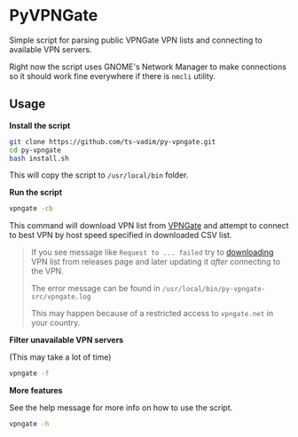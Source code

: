 # PyVPNGate

Simple script for parsing public VPNGate VPN lists and connecting to available VPN servers.

Right now the script uses GNOME's Network Manager to make connections so 
it should work fine everywhere if there is `nmcli` utility.

<!-- However support for connecting using **OpenVPN** and **PowerShell** will be added soon. -->

## Usage

**Install the script**

```bash
git clone https://github.com/ts-vadim/py-vpngate.git
cd py-vpngate
bash install.sh
```

This will copy the script to `/usr/local/bin` folder.

**Run the script**

```bash
vpngate -cb
```

This command will download VPN list from [VPNGate](https://www.vpngate.net/api/iphone) 
and attempt to connect to best VPN by host speed specified in downloaded CSV list.

> If you see message like `Request to ... failed`
> try to [downloading](https://github.com/ts-vadim/py-vpngate/releases) 
> VPN list from releases page 
> and later updating it *after* connecting to the VPN.
> 
> The error message can be found in `/usr/local/bin/py-vpngate-src/vpngate.log`
>
> This may happen because of a restricted access to `vpngate.net` in your country.

**Filter unavailable VPN servers**

(This may take a lot of time)

```bash
vpngate -f
```

**More features**

See the help message for more info on how to use the script.
```bash
vpngate -h
```
